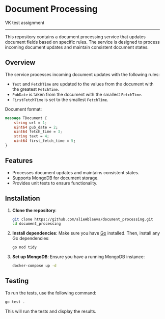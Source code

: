 # Document Processing
VK test assignment
___


This repository contains a document processing service that updates document fields based on specific rules. The service is designed to process incoming document updates and maintain consistent document states.



## Overview

The service processes incoming document updates with the following rules:
- `Text` and `FetchTime` are updated to the values from the document with the greatest `FetchTime`.
- `PubDate` is taken from the document with the smallest `FetchTime`.
- `FirstFetchTime` is set to the smallest `FetchTime`.

Document format:
``` proto
message TDocument {
    string url = 1; 
    uint64 pub_date = 2;
    uint64 fetch_time = 3;
    string text = 4; 
    uint64 first_fetch_time = 5; 
}
```

## Features

- Processes document updates and maintains consistent states.
- Supports MongoDB for document storage.
- Provides unit tests to ensure functionality.

## Installation

1. **Clone the repository**:
    ```sh
    git clone https://github.com/alieAblaeva/document_processing.git
    cd document_processing
    ```

2. **Install dependencies**:
    Make sure you have [Go](https://golang.org/dl/) installed. Then, install any Go dependencies:
    ```sh
    go mod tidy
    ```

3. **Set up MongoDB**:
    Ensure you have a running MongoDB instance:
    ```sh
    docker-compose up -d


## Testing
To run the tests, use the following command:

```sh
go test .
```
This will run the tests and display the results.
